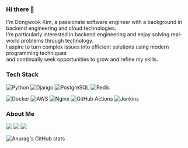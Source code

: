 ### Hi there 👋

I'm Dongwook Kim, a passionate software engineer with a background in backend engineering and cloud technologies.  
I'm particularly interested in backend engineering and enjoy solving real-world problems through technology.  
I aspire to turn complex issues into efficient solutions using modern programming techniques  
and continually seek opportunities to grow and refine my skills. 

### Tech Stack

![Python](https://img.shields.io/badge/Python-3776AB?style=for-the-badge&logo=python&logoColor=white)
![Django](https://img.shields.io/badge/Django-092E20?style=for-the-badge&logo=django&logoColor=white)
![PostgreSQL](https://img.shields.io/badge/PostgreSQL-336791?style=for-the-badge&logo=postgresql&logoColor=white)
![Redis](https://img.shields.io/badge/Redis-DC382D?style=for-the-badge&logo=redis&logoColor=white)

![Docker](https://img.shields.io/badge/Docker-2496ED?style=for-the-badge&logo=docker&logoColor=white)
![AWS](https://img.shields.io/badge/AWS-232F3E?style=for-the-badge&logo=amazon-aws&logoColor=white)
![Nginx](https://img.shields.io/badge/Nginx-009639?style=for-the-badge&logo=nginx&logoColor=white)
![GitHub Actions](https://img.shields.io/badge/GitHub%20Actions-2088FF?style=for-the-badge&logo=github-actions&logoColor=white)
![Jenkins](https://img.shields.io/badge/Jenkins-D24939?style=for-the-badge&logo=jenkins&logoColor=white)

### About Me

<a href="https://www.linkedin.com/in/dongwookkim0823/" target="_blank"><img src="https://img.shields.io/badge/LinkedIn-0077B5?style=flat-square&logo=linkedin&logoColor=white"/></a>
<a href="mailto:ehddnr7355@gmail.com"><img src="https://img.shields.io/badge/Gmail-d14836?style=flat-square&logo=Gmail&logoColor=white&link=leegm1798@naver.com"/></a>
<a href="https://velog.io/@ehddnr7355/"><img src="https://img.shields.io/badge/Tech%20Blog-11B48A?style=flat-square&logo=Vimeo&logoColor=white&link=https://velog.io/@zaman17"/></a>


![Anurag's GitHub stats](https://github-readme-stats.vercel.app/api?username=DongwookKim0823&show_icons=true)
